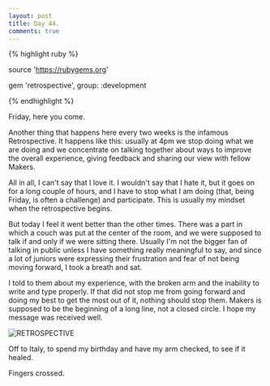 ```yaml
---
layout: post
title: Day 44.
comments: true
---
```


{% highlight ruby %}

source 'https://rubygems.org'

gem 'retrospective', group: :development

{% endhighlight %}

Friday, here you come.

Another thing that happens here every two weeks is the infamous Retrospective. It happens like this: usually at 4pm we stop doing what we are doing and we concentrate on talking together about ways to improve the overall experience, giving feedback and sharing our view with fellow Makers.

All in all, I can't say that I love it. I wouldn't say that I hate it, but it goes on for a long couple of hours, and I have to stop what I am doing (that, being Friday, is often a challenge) and participate. This is usually my mindset when the retrospective begins.

But today I feel it went better than the other times. There was a part in which a couch was put at the center of the room, and we were supposed to talk if and only if we were sitting there. Usually I'm not the bigger fan of talking in public unless I have something really meaningful to say, and since a lot of juniors were expressing their frustration and fear of not being moving forward, I took a breath and sat.

I told to them about my experience, with the broken arm and the inability to write and type properly. If that did not stop me from going forward and doing my best to get the most out of it, nothing should stop them. Makers is supposed to be the beginning of a long line, not a closed circle. I hope my message was received well.

![RETROSPECTIVE](http://federicomaffei.github.io/public/images/retrospective.jpg)

Off to Italy, to spend my birthday and have my arm checked, to see if it healed.

Fingers crossed.